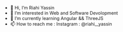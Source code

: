 - 👋 Hi, I’m Riahi Yassin
- 👀 I’m interested in Web and Software Devolopment 
- 🌱 I’m currently learning Angular && ThreeJS
- 📫 How to reach me : Instagram : @riahi__yassin


<!---
riahimedyassin/riahimedyassin is a ✨ special ✨ repository because its `README.md` (this file) appears on your GitHub profile.
You can click the Preview link to take a look at your changes.
--->
